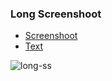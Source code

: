 ### Long Screenshoot
<ul>
<li> <a href="#screnshoot">Screenshoot</a> </li>
<li> <a href="#teks">Text</a> </li>
</ul>


<div id="screnshoot" class="screnshoot"></div>





![long-ss](https://user-images.githubusercontent.com/116990574/205523542-fbd40c33-9a02-413b-ad8e-166669ee5ac3.png)

